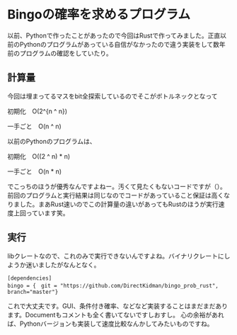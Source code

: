 # Bingoの確率を求めるプログラム

以前、Pythonで作ったことがあったので今回はRustで作ってみました。正直以前のPythonのプログラムがあっている自信がなかったので違う実装をして数年前のプログラムの確認をしていたり。

## 計算量
今回は埋まってるマスをbit全探索しているのでそこがボトルネックとなって

初期化　O(2^{n ^ n})

一手ごと　O(n ^ n)


以前のPythonのプログラムは、


初期化　O((2 ^ n) * n)

一手ごと　O(n * n)


でこっちのほうが優秀なんですよねー。汚くて見たくもないコードですが（）。
前回のプログラムと実行結果は同じなのでコードがあっていること保証は高くなりました。まあRust速いのでこの計算量の違いがあってもRustのほうが実行速度上回っています笑。

## 実行
libクレートなので、これのみで実行できないんですよね。バイナリクレートにしようか迷いましたがなんとなく。

```
[dependencies]
bingo = {　git = "https://github.com/DirectKidman/bingo_prob_rust", branch="master"}
```

これで大丈夫です。GUI、条件付き確率、などなど実装することはまだまだあります。Documentもコメントも全く書いてないですしおすし。
心の余裕があれば、Pythonバージョンも実装して速度比較なんかしてみたいものですね。


